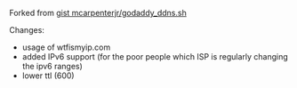 Forked from [gist mcarpenterjr/godaddy_ddns.sh](https://gist.github.com/mcarpenterjr/1dedf9f9f842710ba5f07937ef4f5ae4)

Changes:

- usage of wtfismyip.com
- added IPv6 support (for the poor people which ISP is regularly changing the ipv6 ranges)
- lower ttl (600)
